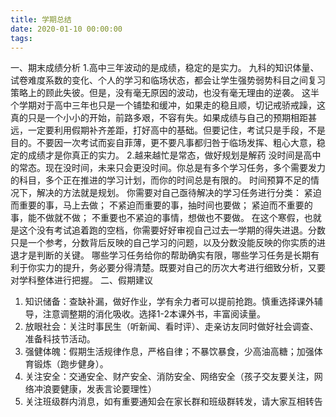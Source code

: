 ```yaml
---
title: 学期总结
date: 2020-01-10 00:00:00
tags:
---
```

一、期末成绩分析
1.高中三年波动的是成绩，稳定的是实力。
九科的知识体量、试卷难度系数的变化、个人的学习和临场状态，都会让学生强势弱势科目之间复习策略上的顾此失彼。但是，没有毫无原因的波动，也没有毫无理由的逆袭。
这半个学期对于高中三年也只是一个铺垫和缓冲，如果走的稳且顺，切记戒骄戒躁，这真的只是一个小小的开始，前路多艰，不容有失。如果成绩与自己的预期相距甚远，一定要利用假期补齐差距，打好高中的基础。但要记住，考试只是手段，不是目的。不要因一次考试而妄自菲薄，更不要凡事都归咎于临场发挥、粗心大意，稳定的成绩才是你真正的实力。
2.越来越忙是常态，做好规划是解药
没时间是高中的常态。现在没时间，未来只会更没时间。你总是有多个学习任务，多个需要发力的科目，多个正在推进的学习计划，而你的时间总是有限的。
时间预算不足的情况下，解决的方法就是规划。
你需要对自己亟待解决的学习任务进行分类：
紧迫而重要的事，马上去做；
不紧迫而重要的事，抽时间也要做；
紧迫而不重要的事，能不做就不做；
不重要也不紧迫的事情，想做也不要做。
在这个寒假，也就是这个没有考试追着跑的空档，你需要好好审视自己过去一学期的得失进退。分数只是一个参考，分数背后反映的自己学习的问题，以及分数没能反映的你实质的进退才是判断的关键。
哪些学习任务给你的帮助确实有限，哪些学习任务是长期有利于你实力的提升，务必要分得清楚。既要对自己的历次大考进行细致分析，又要对学科整体进行把握。
二、假期建议
1. 知识储备：查缺补漏，做好作业，学有余力者可以提前抢跑。慎重选择课外辅导，注意调整期的消化吸收。选择1-2本课外书，丰富阅读量。
2. 放眼社会：关注时事民生（听新闻、看时评）、走亲访友同时做好社会调查、准备科技节活动。
3. 强健体魄：假期生活规律作息，严格自律；不暴饮暴食，少高油高糖；加强体育锻炼（跑步健身）。
4. 关注安全：交通安全、财产安全、消防安全、网络安全（孩子交友要关注，网络冲浪要健康，发表言论要理性）
5. 关注班级群内消息，如有重要通知会在家长群和班级群转发，请大家互相转告
